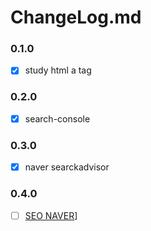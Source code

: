 # ChangeLog.md

### 0.1.0
- [x] study html a tag

### 0.2.0
- [x] search-console

### 0.3.0
- [x] naver searckadvisor

### 0.4.0
- [ ] [SEO NAVER](https://github.com/dana096/dana096.github.io/issues/6)]
